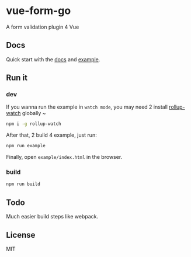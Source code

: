 # vue-form-go

A form validation plugin 4 Vue


## Docs
Quick start with the [docs](./docs/) and [example](./example).


## Run it
### dev
If you wanna run the example in `watch mode`, you may need 2 install [rollup-watch](https://github.com/rollup/rollup-watch) globally ~

```bash
npm i -g rollup-watch
```

After that, 2 build 4 example, just run:

```bash
npm run example
```

Finally, open `example/index.html` in the browser.


### build

```bash
npm run build
```

## Todo
Much easier build steps like webpack.

## License
MIT